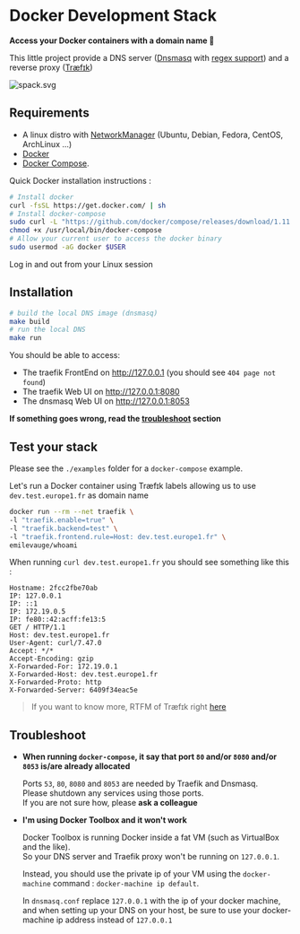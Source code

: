 # Docker Development Stack

**Access your Docker containers with a domain name 🎉**

This little project provide a DNS server ([Dnsmasq](https://wiki.debian.org/HowTo/dnsmasq) with [regex support](https://github.com/cuckoohello/dnsmasq-regex)) and a reverse proxy ([Træfɪk](https://traefik.io))

![spack.svg](./stack.png)

## Requirements

- A linux distro with [NetworkManager](https://wiki.gnome.org/Projects/NetworkManager) (Ubuntu, Debian, Fedora, CentOS, ArchLinux ...)
- [Docker](https://docs.docker.com/engine/installation/) 
- [Docker Compose](https://docs.docker.com/compose/install/).

Quick Docker installation instructions : 

```bash
# Install docker
curl -fsSL https://get.docker.com/ | sh
# Install docker-compose
sudo curl -L "https://github.com/docker/compose/releases/download/1.11.2/docker-compose-$(uname -s)-$(uname -m)" -o /usr/local/bin/docker-compose
chmod +x /usr/local/bin/docker-compose
# Allow your current user to access the docker binary
sudo usermod -aG docker $USER
```

Log in and out from your Linux session

## Installation

```bash
# build the local DNS image (dnsmasq)
make build
# run the local DNS
make run
```

You should be able to access:

- The traefik FrontEnd on <http://127.0.0.1> (you should see `404 page not found`)
- The traefik Web UI on <http://127.0.0.1:8080>
- The dnsmasq Web UI on <http://127.0.0.1:8053>

**If something goes wrong, read the [troubleshoot](#troubleshoot) section**

## Test your stack

Please see the  `./examples` folder for a `docker-compose` example.

Let's run a Docker container using Træfɪk labels 
allowing us to use `dev.test.europe1.fr` as domain name 

```bash
docker run --rm --net traefik \
-l "traefik.enable=true" \
-l "traefik.backend=test" \
-l "traefik.frontend.rule=Host: dev.test.europe1.fr" \
emilevauge/whoami
```

When running `curl dev.test.europe1.fr` you should see something like this :

```http
Hostname: 2fcc2fbe70ab
IP: 127.0.0.1
IP: ::1
IP: 172.19.0.5
IP: fe80::42:acff:fe13:5
GET / HTTP/1.1
Host: dev.test.europe1.fr
User-Agent: curl/7.47.0
Accept: */*
Accept-Encoding: gzip
X-Forwarded-For: 172.19.0.1
X-Forwarded-Host: dev.test.europe1.fr
X-Forwarded-Proto: http
X-Forwarded-Server: 6409f34eac5e
```

> If you want to know more, RTFM of Træfɪk right [here](https://docs.traefik.io/)

## Troubleshoot

- **When running `docker-compose`, it say that port `80` and/or `8080` and/or `8053` is/are already allocated**

	Ports `53`, `80`, `8080` and `8053` are needed by Traefik and Dnsmasq.  
	Please shutdown any services using those ports.  
	If you are not sure how, please **ask a colleague**

- **I'm using Docker Toolbox and it won't work**

	Docker Toolbox is running Docker inside a fat VM (such as VirtualBox and the like).  
	So your DNS server and Traefik proxy won't be running on `127.0.0.1`.

	Instead, you should use the private ip of your VM using the `docker-machine` command :
	`docker-machine ip default`.

	In `dnsmasq.conf` replace `127.0.0.1` with the ip of your docker machine,  
	and when setting up your DNS on your host, be sure to use your docker-machine ip address instead of `127.0.0.1`